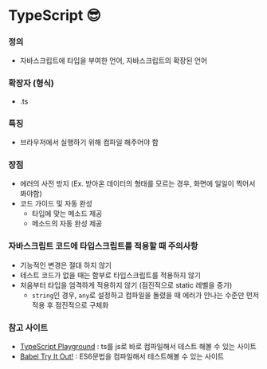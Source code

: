 # TypeScript 😎

### 정의
  - 자바스크립트에 타입을 부여한 언어, 자바스크립트의 확장된 언어

### 확장자 (형식)
- .ts

### 특징
- 브라우저에서 실행하기 위해 컴파일 해주어야 함

### 장점
- 에러의 사전 방지 (Ex. 받아온 데이터의 형태를 모르는 경우, 화면에 일일이 찍어서 봐야함)
- 코드 가이드 및 자동 완성
  - 타입에 맞는 메소드 제공
  - 메소드의 자동 완성 제공

### 자바스크립트 코드에 타입스크립트를 적용할 때 주의사항
- 기능적인 변경은 절대 하지 않기
- 테스트 코드가 없을 때는 함부로 타입스크립트를 적용하지 않기
- 처음부터 타입을 엄격하게 적용하지 않기 (점진적으로 static 레벨을 증가)
  - `string`인 경우, `any`로 설정하고 컴파일을 돌렸을 때 에러가 안나는 수준만 먼저 적용 후 점진적으로 구체화

### 참고 사이트
- [TypeScript Playground](https://www.typescriptlang.org/play) : ts를 js로 바로 컴파일해서 테스트 해볼 수 있는 사이트
- [Babel Try It Out!](https://babeljs.io/repl#?browsers=defaults%2C%20not%20ie%2011%2C%20not%20ie_mob%2011&build=&builtIns=false&corejs=3.6&spec=false&loose=false&code_lz=Q&debug=false&forceAllTransforms=false&shippedProposals=false&circleciRepo=&evaluate=false&fileSize=false&timeTravel=false&sourceType=module&lineWrap=true&presets=env%2Creact%2Cstage-2&prettier=false&targets=&version=7.14.6&externalPlugins=) : ES6문법을 컴파일해서 테스트해볼 수 있는 사이트
